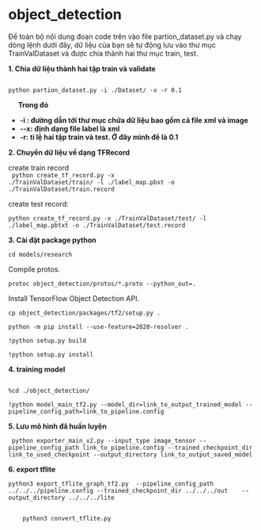 # object_detection

<p>Để toàn bộ nội dung đoạn code trên vào file partion_dataset.py và chạy dòng lệnh dưới đây, dữ liệu của bạn sẽ tự động lưu vào thư mục TrainValDataset và được chia thành hai thư mục train, test.</p>

<b>1. Chia dữ liệu thành hai tập train và validate</b>

<code>
python partion_dataset.py -i ./Dataset/ -x -r 0.1
</code>
<p>
<b style="margin-left:20">
Trong đó
<ul>
<li>-i : đường dẫn tới thư mục chứa dữ liệu bao gồm cả file xml và image</li>
<li>--x: định dạng file label là xml</li>
<li>-r: tỉ lệ hai tập train và test. Ở đây mình để là 0.1</li>
</ul>

</b>
</p>

<p><b>2. Chuyển dữ liệu về dạng TFRecord</b><p>

create train record </br>
<code>
python create_tf_record.py -x ./TrainValDataset/train/ -l ./label_map.pbxt -o ./TrainValDataset/train.record
</code>
</p>

<p>
 create test record:  </br>
<code>
python create_tf_record.py -x ./TrainValDataset/test/ -l ./label_map.pbtxt -o ./TrainValDataset/test.record
</code>
</p>
<b>3. Cài đặt package python</b>
<p>
<code>cd models/research </code>
 <p>Compile protos. </p>
<code>protoc object_detection/protos/*.proto --python_out=.   </code>

 Install TensorFlow Object Detection API. 

<p><code>cp object_detection/packages/tf2/setup.py .</code></p>
<p><code>python -m pip install --use-feature=2020-resolver . </code></p>
<p><code>!python setup.py build </code></p>
<p><code>!python setup.py install </code></p>
</p>


<p><b>4. training model</b></p>
<code>
%cd ./object_detection/  </br>
!python model_main_tf2.py --model_dir=link_to_output_trained_model --pipeline_config_path=link_to_pipeline.config </b>
</code>
<p>
<b>5. Lưu mô hình đã huấn luyện</b>
<p>
	<code> python exporter_main_v2.py --input_type image_tensor --pipeline_config_path link_to_pipeline.config --trained_checkpoint_dir link_to_used_checkpoint --output_directory link_to_output_saved_model</code>
</p>
<b>6. export tflite</b>
<p />
<code>python3 export_tflite_graph_tf2.py  --pipeline_config_path  ../../../pipeline.config --trained_checkpoint_dir ../../../out    --output_directory ../../../lite</code>
<p />
<code>
	python3 convert_tflite.py
</code>
</p>


